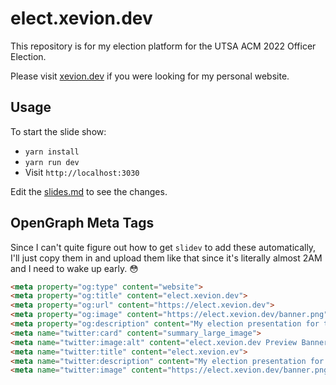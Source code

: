 # elect.xevion.dev

This repository is for my election platform for the UTSA ACM 2022 Officer Election.

Please visit [xevion.dev](https://xevion.dev) if you were looking for my personal website.

## Usage

To start the slide show:

- `yarn install`
- `yarn run dev`
- Visit `http://localhost:3030`

Edit the [slides.md](./slides.md) to see the changes.

## OpenGraph Meta Tags

Since I can't quite figure out how to get `slidev` to add these automatically, I'll just copy them in and upload them
like that since it's literally almost 2AM and I need to wake up early. 😳

```html
<meta property="og:type" content="website">
<meta property="og:title" content="elect.xevion.dev">
<meta property="og:url" content="https://elect.xevion.dev">
<meta property="og:image" content="https://elect.xevion.dev/banner.png">
<meta property="og:description" content="My election presentation for the role of Projects Officer at UTSA ACM's 2022 Officer Election">
<meta name="twitter:card" content="summary_large_image">
<meta name="twitter:image:alt" content="elect.xevion.dev Preview Banner">
<meta name="twitter:title" content="elect.xevion.ev">
<meta name="twitter:description" content="My election presentation for the role of Projects Officer at UTSA ACM's 2022 Officer Election">
<meta name="twitter:image" content="https://elect.xevion.dev/banner.png">
```